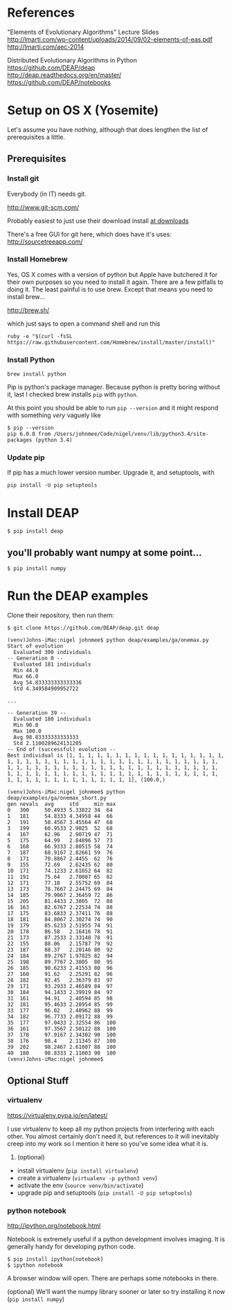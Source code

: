 # References

"Elements of Evolutionary Algorithms" Lecture Slides  
http://lmarti.com/wp-content/uploads/2014/09/02-elements-of-eas.pdf  
http://lmarti.com/aec-2014  

Distributed Evolutionary Algorithms in Python  
https://github.com/DEAP/deap  
http://deap.readthedocs.org/en/master/  
https://github.com/DEAP/notebooks  


# Setup on OS X (Yosemite)

Let's assume you have *nothing*, although that does lengthen the list of prerequisites a little.

## Prerequisites

### Install git

Everybody (in IT) needs git.

http://www.git-scm.com/

Probably easiest to just use their download install [at downloads](http://www.git-scm.com/downloads)

There's a free GUI for git here, which does have it's uses:  
http://sourcetreeapp.com/


### Install Homebrew

Yes, OS X comes with a version of python but Apple have butchered it for their own purposes so you need to install it again. 
There are a few pitfalls to doing it. The least painful is to use brew.  Except that means you need to install brew...

http://brew.sh/

which just says to open a command shell and run this 

```ruby -e "$(curl -fsSL https://raw.githubusercontent.com/Homebrew/install/master/install)"```

### Install Python

```brew install python```

Pip is python's package manager.  Because python is pretty boring without it, last I checked brew installs `pip` with `python`. 

At this point you should be able to run `pip --version` and it might respond with something _very_ vaguely like
```
$ pip --version
pip 6.0.8 from /Users/johnmee/Code/nigel/venv/lib/python3.4/site-packages (python 3.4)
```

### Update pip

If pip has a much lower version number.  Upgrade it, and setuptools, with

`pip install -U pip setuptools`

# Install DEAP

```$ pip install deap```

## you'll probably want numpy at some point...

```$ pip install numpy```


# Run the DEAP examples

Clone their repository, then run them:

```
$ git clone https://github.com/DEAP/deap.git deap
```

```
(venv)Johns-iMac:nigel johnmee$ python deap/examples/ga/onemax.py
Start of evolution
  Evaluated 300 individuals
-- Generation 0 --
  Evaluated 181 individuals
  Min 44.0
  Max 66.0
  Avg 54.833333333333336
  Std 4.349584909952722

...

-- Generation 39 --
  Evaluated 180 individuals
  Min 90.0
  Max 100.0
  Avg 98.83333333333333
  Std 2.1100289624131205
-- End of (successful) evolution --
Best individual is [1, 1, 1, 1, 1, 1, 1, 1, 1, 1, 1, 1, 1, 1, 1, 1, 1, 1, 1, 1, 1, 1, 1, 1, 1, 1, 1, 1, 1, 1, 1, 1, 1, 1, 1, 1, 1, 1, 1, 1, 1, 1, 1, 1, 1, 1, 1, 1, 1, 1, 1, 1, 1, 1, 1, 1, 1, 1, 1, 1, 1, 1, 1, 1, 1, 1, 1, 1, 1, 1, 1, 1, 1, 1, 1, 1, 1, 1, 1, 1, 1, 1, 1, 1, 1, 1, 1, 1, 1, 1, 1, 1, 1, 1, 1, 1, 1, 1, 1, 1], (100.0,) 
```

```
(venv)Johns-iMac:nigel johnmee$ python deap/examples/ga/onemax_short.py
gen	nevals	avg    	std    	min	max
0  	300   	50.4933	5.33822	34 	64
1  	181   	54.8333	4.34958	44 	66
2  	191   	58.4567	3.45564	47 	68
3  	199   	60.9533	2.9025 	52 	68
4  	167   	62.96  	2.90719	47 	71
5  	175   	64.99  	2.84896	57 	73
6  	168   	66.9333	2.80515	58 	74
7  	187   	68.9167	2.82661	59 	76
8  	171   	70.8867	2.4455 	62 	76
9  	155   	72.69  	2.62435	62 	80
10 	171   	74.1233	2.61052	64 	82
11 	191   	75.64  	2.70007	65 	82
12 	171   	77.18  	2.55752	69 	84
13 	173   	78.7667	2.24475	69 	84
14 	185   	79.9067	2.36459	72 	86
15 	205   	81.4433	2.3805 	72 	88
16 	163   	82.6767	2.22534	74 	88
17 	175   	83.6833	2.37411	76 	88
18 	181   	84.8067	2.30274	74 	90
19 	179   	85.6233	2.51955	74 	91
20 	178   	86.58  	2.16416	78 	91
21 	173   	87.2533	2.33148	78 	91
22 	155   	88.06  	2.15787	79 	92
23 	187   	88.37  	2.20146	80 	92
24 	184   	89.2767	1.97825	82 	94
25 	198   	89.7767	2.3805 	80 	95
26 	185   	90.6233	2.41553	80 	96
27 	160   	91.62  	2.25291	82 	96
28 	182   	92.45  	2.36379	83 	97
29 	171   	93.2933	2.46589	84 	97
30 	184   	94.1433	2.39919	84 	97
31 	161   	94.91  	2.40594	85 	98
32 	181   	95.4633	2.28954	85 	99
33 	177   	96.02  	2.40962	88 	99
34 	182   	96.7733	2.09172	88 	99
35 	177   	97.0433	2.32554	86 	100
36 	161   	97.3567	2.50122	88 	100
37 	178   	97.9167	2.34302	90 	100
38 	176   	98.4   	2.11345	87 	100
39 	202   	98.2467	2.61007	88 	100
40 	180   	98.8333	2.11003	90 	100
(venv)Johns-iMac:nigel johnmee$
```

## Optional Stuff

### virtualenv

https://virtualenv.pypa.io/en/latest/

I use virtualenv to keep all my python projects from interfering with each other.
You almost certainly don't need it, but references to it will inevitably creep into my work
so I mention it here so you've some idea what it is.

1. (optional)
  * install virtualenv (`pip install virtualenv`)
  * create a virtualenv (`virtualenv -p python3 venv`)
  * activate the env (`source venv/bin/activate`)
  * upgrade pip and setuptools (`pip install -U pip setuptools`)

### python notebook

http://ipython.org/notebook.html

Notebook is extremely useful if a python development involves imaging.
It is generally handy for developing python code.

```
$ pip install ipython[notebook]
$ ipython notebook
```

A browser window will open. There are perhaps some notebooks in there.

(optional) We'll want the numpy library sooner or later so try installing it now (`pip install numpy`)

